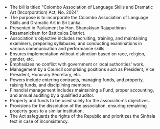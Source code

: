 - The bill is titled "Colombo Association of Language Skills and Dramatic Art (Incorporation) Act, No. 2024".
- The purpose is to incorporate the Colombo Association of Language Skills and Dramatic Art in Sri Lanka.
- Presented in Parliament by Hon. Shanakiyan Rajaputhiran Rasamanickam for Batticaloa District.
- Association's objective includes recruiting, training, and maintaining examiners, preparing syllabuses, and conducting examinations in various communication and performance skills.
- Ensures implementation without distinction based on race, religion, gender, etc.
- Emphasizes no conflict with government or local authorities' work.
- Management by a Council comprising positions such as President, Vice President, Honorary Secretary, etc.
- Powers include entering contracts, managing funds, and property, raising funds, and disciplining members.
- Financial management includes maintaining a Fund, proper accounting, and annual auditing by a qualified auditor.
- Property and funds to be used solely for the association's objectives.
- Provisions for the dissolution of the association, ensuring remaining property goes to a similar institution.
- The Act safeguards the rights of the Republic and prioritizes the Sinhala text in case of inconsistency.